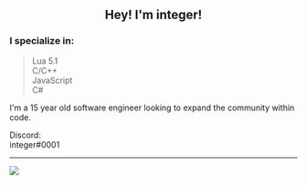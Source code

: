<p align="center">
 <h2 align="center">Hey! I'm integer!</h2>
</p>

### I specialize in:
> Lua 5.1<br>
> C/C++<br>
> JavaScript<br>
> C#<br>

<div>
 <p>
I'm a 15 year old software engineer looking to expand the community within code.
</p>
</div>

<p align="center">
<p>Discord:<br>integer#0001</p>
</p>


<hr>
<img src="https://c.tenor.com/view/tis100-sad-anime-girl-computer-coding-gif-17028925"/>
